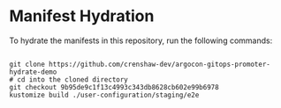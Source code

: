 
# Manifest Hydration

To hydrate the manifests in this repository, run the following commands:

```shell

git clone https://github.com/crenshaw-dev/argocon-gitops-promoter-hydrate-demo
# cd into the cloned directory
git checkout 9b95de9c1f13c4993c343db8628cb602e99b6978
kustomize build ./user-configuration/staging/e2e
```